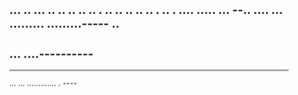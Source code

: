 ... .. ... .. .. .. .. .. . .. .. .. .. .. . .. . .... 
..... ...
--.. ....
... 
.........
.........-----
.. 
---
... ....----------
----------
-----
... ... ............. . ----
